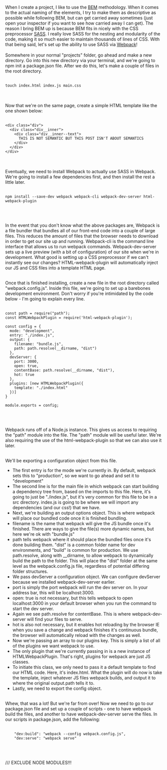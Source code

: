 When I create a project, I like to use the [BEM](http://getbem.com) methodology. When it comes to the actual naming of the elements, I try to make them as descriptive as possible while following BEM, but can get carried away sometimes (just open your inspector if you want to see how carried away I can get). The reason I bring BEM up is because BEM fits in nicely with the CSS preprocessor [SASS](https://sass-lang.com). I really love SASS for the nesting and modularity of the code, making it so much easier to maintain thousands of lines of CSS. With that being said, let's set up the ability to use SASS via [Webpack](https://webpack.js.org)!
<br/><br/>
Somewhere in your normal "projects" folder, go ahead and make a new directory. Go into this new directory via your terminal, and we're going to npm init a package.json file. After we do this, let's make a couple of files in the root directory.
<br/><br/>

```
touch index.html index.js main.css
```

<br/><br/>
Now that we're on the same page, create a simple HTML template like the one shown below:
<br/><br/>

```
<div class="div">
  <div class="div__inner">
    <div class="div__inner--text">
      THIS IS NOT SEMANTIC BUT THIS POST ISN'T ABOUT SEMANTICS
    </div>
  </div>
</div>
```

<br/><br/>
Eventually, we need to install Webpack to actually use SASS in Webpack. We're going to install a few dependencies first, and then install the rest a little later.
<br/><br/>

```
npm install --save-dev webpack webpack-cli webpack-dev-server html-webpack-plugin
```

<br/><br/>

In the event that you don't know what the above packages are, Webpack is a file bundler that bundles all of our front-end code into a couple of large files. This reduces the amount of files that the browser needs to download in order to get our site up and running. Webpack-cli is the command line interface that allows us to run webpack commands. Webpack-dev-server sets up a live preview (with a bit of configuration) of our site when we're in development. What good is setting up a CSS preprocessor if we can't instantly see our changes? HTML-webpack-plugin will automatically inject our JS and CSS files into a template HTML page.
<br/><br/>

Once that is finished installing, create a new file in the root directory called "webpack.config.js". Inside this file, we're going to set up a barebones development environment. Don't worry if you're intimidated by the code below - I'm going to explain every line.
<br/><br/>

```
const path = require("path");
const HTMLWebpackPlugin = require('html-webpack-plugin');

const config = {
  mode: "development",
  entry: "./index.js",
  output: {
    filename: "bundle.js",
    path: path.resolve(__dirname, "dist")
  },
  devServer: {
    port: 3000,
    open: true,
    contentBase: path.resolve(__dirname, "dist"),
    hot: true
  },
  plugins: [new HTMLWebpackPlugin({
    template: "./index.html"
  })]
}

module.exports = config;
```

<br/><br/>

Webpack runs off of a Node.js instance. This gives us access to requiring the "path" module into the file. The "path" module will be useful later. We're also requiring the use of the html-webpack-plugin so that we can also use it later.
<br/><br/>

We'll be exporting a configuration object from this file.

- The first entry is for the mode we're currently in. By default, webpack sets this to "production", so we want to go ahead and set it to "development"
- The second line is for the main file in which webpack can start building a dependency tree from, based on the imports to this file. Here, it's going to just be "./index.js", but it's very common for this file to be in a src directory. index.js is going to be where we will import any dependencies (and our css!) that we have.
- Next, we're building an output options object. This is where webpack will place our bundled code once it is finished bundling.
- filename is the name that webpack will give the JS bundle once it's finished. There are ways to give the file(s) more dynamic names, but here we're ok with "bundle.js"
- path tells webpack where it should place the bundled files once it's done building them. "dist" is a common folder name for dev environments, and "build" is common for production. We use path.resolve, along with \_\_dirname, to allow webpack to dynamically build the path to the folder. This will place the "dist" folder at the same level as the webpack.config.js file, regardless of potential differing folder structures.
- We pass devServer a configuration object. We can configure devServer because we installed webpack-dev-server earlier.
- port is simply the port webpack will run the dev server on. In your address bar, this will be localhost:3000.
- open: true is not necessary, but this tells webpack to open localhost:3000 in your default browser when you run the command to start the dev server.
- Again we see path.resolve for contentBase. This is where webpack-dev-server will find your files to serve.
- hot is also not necessary, but it enables hot reloading by the browser IE when you save a change and webpack finishes it's continuous bundle, the browser will automatically reload with the changes as well.
- Now we're passing an array to our plugins key. This is simply a list of all of the plugins we want webpack to use.
- The only plugin that we're currently passing in is a new instance of HTMLWebpackPlugin. That's right, plugins for webpack are just JS classes.
- To initiate this class, we only need to pass it a default template to find our HTML code. Here, it's index.html. What the plugin will do now is take the template, inject whatever JS files webpack builds, and output it to where the original output.path tells it to.
- Lastly, we need to export the config object.
  <br/><br/>

Whew, that was a lot! But we're far from over! Now we need to go to our package.json file and set up a couple of scripts - one to have webpack build the files, and another to have webpack-dev-server serve the files. In our scripts in package.json, add the following:
<br/><br/>

```
    "dev:build": "webpack --config webpack.config.js",
    "dev:serve": "webpack serve"
```

<br/><br/>

/// EXCLUDE NODE MODULES!!!
